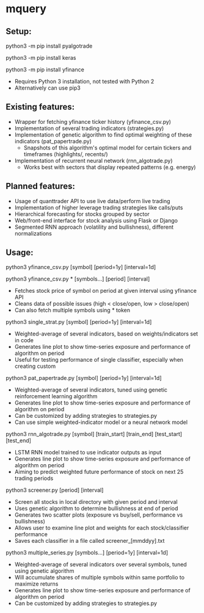 # mquery

## Setup:

python3 -m pip install pyalgotrade

python3 -m pip install keras

python3 -m pip install yfinance

- Requires Python 3 installation, not tested with Python 2
- Alternatively can use pip3

## Existing features:

- Wrapper for fetching yfinance ticker history (yfinance_csv.py)
- Implementation of several trading indicators (strategies.py)
- Implementation of genetic algorithm to find optimal weighting of these indicators (pat_papertrade.py)
	- Snapshots of this algorithm's optimal model for certain tickers and timeframes (highlights/, recents/)
- Implementation of recurrent neural network (rnn_algotrade.py)
	- Works best with sectors that display repeated patterns (e.g. energy)

## Planned features:

- Usage of quanttrader API to use live data/perform live trading
- Implementation of higher leverage trading strategies like calls/puts
- Hierarchical forecasting for stocks grouped by sector
- Web/front-end interface for stock analysis using Flask or Django
- Segmented RNN approach (volatility and bullishness), different normalizations

## Usage:

python3 yfinance_csv.py [symbol] [period=1y] [interval=1d]

python3 yfinance_csv.py * [symbols...] [period] [interval]
- Fetches stock price of symbol on period at given interval using yfinance API
- Cleans data of possible issues (high < close/open, low > close/open)
- Can also fetch multiple symbols using * token

python3 single_strat.py [symbol] [period=1y] [interval=1d]
- Weighted-average of several indicators, based on weights/indicators set in code
- Generates line plot to show time-series exposure and performance of algorithm on period
- Useful for testing performance of single classifier, especially when creating custom

python3 pat_papertrade.py [symbol] [period=1y] [interval=1d]
- Weighted-average of several indicators, tuned using genetic reinforcement learning algorithm
- Generates line plot to show time-series exposure and performance of algorithm on period
- Can be customized by adding strategies to strategies.py
- Can use simple weighted-indicator model or a neural network model 

python3 rnn_algotrade.py [symbol] [train_start] [train_end] [test_start] [test_end]
- LSTM RNN model trained to use indicator outputs as input
- Generates line plot to show time-series exposure and performance of algorithm on period
- Aiming to predict weighted future performance of stock on next 25 trading periods

python3 screener.py [period] [interval]
- Screen all stocks in local directory with given period and interval
- Uses genetic algorithm to determine bullishness at end of period
- Generates two scatter plots (exposure vs buy/sell, performance vs bullishness)
- Allows user to examine line plot and weights for each stock/classifier performance 
- Saves each classifier in a file called screener_[mmddyy].txt

python3 multiple_series.py [symbols...] [period=1y] [interval=1d]
- Weighted-average of several indicators over several symbols, tuned using genetic algorithm
- Will accumulate shares of multiple symbols within same portfolio to maximize returns
- Generates line plot to show time-series exposure and performance of algorithm on period
- Can be customized by adding strategies to strategies.py